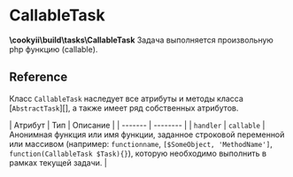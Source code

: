 CallableTask
============

**\cookyii\build\tasks\CallableTask**
Задача выполняется произвольную php функцию (callable).

Reference
---------

Класс `CallableTask` наследует все атрибуты и методы класса [`AbstractTask`][], а также имеет ряд собственных атрибутов.

| Атрибут | Тип | Описание | 
| ------- | -------- |
| `handler` | `callable` | Анонимная функция или имя функции, заданное строковой переменной или массивом (например: `functionname`, `[$SomeObject, 'MethodName']`, `function(CallableTask $Task){}`), которую необходимо выполнить в рамках текущей задачи. |
